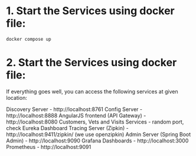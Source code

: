 # 1. Start the Services using docker file: 

    docker compose up

# 2. Start the Services using docker file: 

  If everything goes well, you can access the following services at given location:

  Discovery Server - http://localhost:8761
  Config Server - http://localhost:8888
  AngularJS frontend (API Gateway) - http://localhost:8080
  Customers, Vets and Visits Services - random port, check Eureka Dashboard
  Tracing Server (Zipkin) - http://localhost:9411/zipkin/ (we use openzipkin)
  Admin Server (Spring Boot Admin) - http://localhost:9090
  Grafana Dashboards - http://localhost:3000
  Prometheus - http://localhost:9091